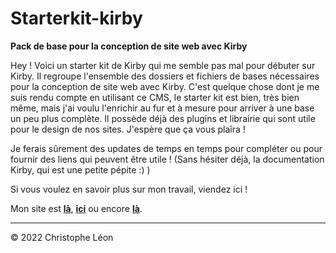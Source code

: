 # Starterkit-kirby

**Pack de base pour la conception de site web avec Kirby**

Hey ! Voici un starter kit de Kirby qui me semble pas mal pour débuter sur Kirby. Il regroupe l'ensemble des dossiers et fichiers de bases nécessaires pour la conception de site web avec Kirby. C'est quelque chose dont je me suis rendu compte en utilisant ce CMS, le starter kit est bien, très bien même, mais j'ai voulu l'enrichir au fur et à mesure pour arriver à une base un peu plus complète. Il possède déjà des plugins et librairie qui sont utile pour le design de nos sites. J'espère que ça vous plaîra !

Je ferais sûrement des updates de temps en temps pour compléter ou pour fournir des liens qui peuvent être utile ! (Sans hésiter déjà, la documentation Kirby, qui est une petite pépite :) )

Si vous voulez en savoir plus sur mon travail, viendez ici ! 

Mon site est **[là](https://christopheleon.com)**, **[ici](https://christopheleon.com)** ou encore **[là](https://christopheleon.com)**. 

---

© 2022 Christophe Léon